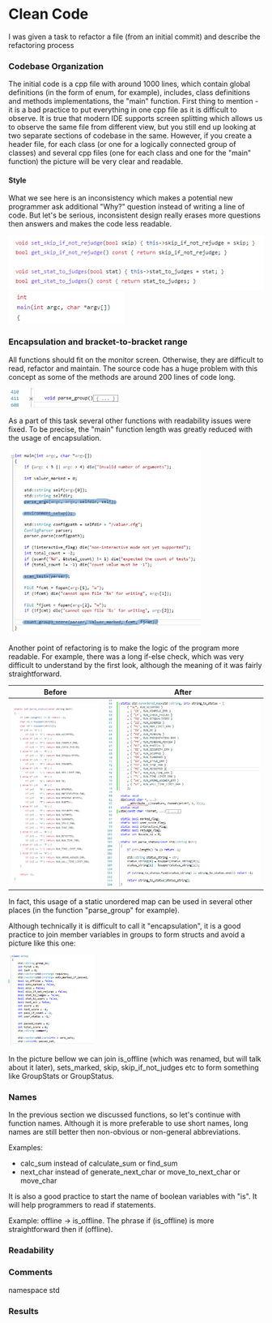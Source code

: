 # Clean Code

I was given a task to refactor a file (from an initial commit) and describe the refactoring process

### Codebase Organization

The initial code is a cpp file with around 1000 lines, which contain global definitions (in the form of enum, for example), includes, class definitions and methods implementations, the "main" function. First thing to mention - it is a bad practice to put everything in one cpp file as it is difficult to observe. It is true that modern IDE supports screen splitting which allows us to observe the same file from different view, but you still end up looking at two separate sections of codebase in the same. However, if you create a header file, for each class (or one for a logically connected group of classes) and several cpp files (one for each class and one for the "main" function) the picture will be very clear and readable.

#### Style

What we see here is an inconsistency which makes a potential new programmer ask additional "Why?" question instead of writing a line of code. But let's be serious, inconsistent design really erases more questions then answers and makes the code less readable.

![2021-09-29_19-56-00](/2021-09-29_19-56-00.png)![2021-09-29_19-48-47](/2021-09-29_19-48-47.png)

### Encapsulation and bracket-to-bracket range

All functions should fit on the monitor screen. Otherwise, they are difficult to read, refactor and maintain. The source code has a huge problem with this concept as some of the methods are around 200 lines of code long.

![2021-09-29_18-53-42](/2021-09-29_18-53-42.png)

As a part of this task several other functions with readability issues were fixed. To be precise, the "main" function length was greatly reduced with the usage of encapsulation.

<img src="/2021-09-29_18-56-25.png" alt="2021-09-29_18-56-25" style="zoom:67%;" />

Another point of refactoring is to make the logic of the program more readable. For example, there was a long if-else check, which was very difficult to understand by the first look, although the meaning of it was fairly straightforward.

| Before                                                       | After                                                        |
| ------------------------------------------------------------ | ------------------------------------------------------------ |
| <img src="/2021-09-29_19-15-48.png" alt="2021-09-29_19-15-48" style="zoom:50%;" /> | <img src="/2021-09-29_19-23-09.png" alt="2021-09-29_19-23-09" style="zoom:67%;" /> |

In fact, this usage of a static unordered map can be used in several other places (in the function "parse_group" for example).

Although technically it is difficult to call it "encapsulation", it is a good practice to join member variables in groups to form structs and avoid a picture like this one:

<img src="/2021-09-29_19-39-06.png" alt="2021-09-29_19-39-06" style="zoom:50%;" />

In the picture bellow we can join is_offline (which was renamed, but will talk about it later), sets_marked, skip, skip_if_not_judges etc to form something like GroupStats or GroupStatus.

### Names

In the previous section we discussed functions, so let's continue with function names. Although it is more preferable to use short names, long names are still better then non-obvious or non-general abbreviations.

Examples: 

- calc_sum instead of calculate_sum or find_sum
- next_char instead of generate_next_char or move_to_next_char or move_char

It is also a good practice to start the name of boolean variables with "is". It will help programmers to read if statements.

Example: offline -> is_offline. The phrase if (is_offline) is more straightforward then if (offline).

### Readability



### Comments

namespace std

### Results

